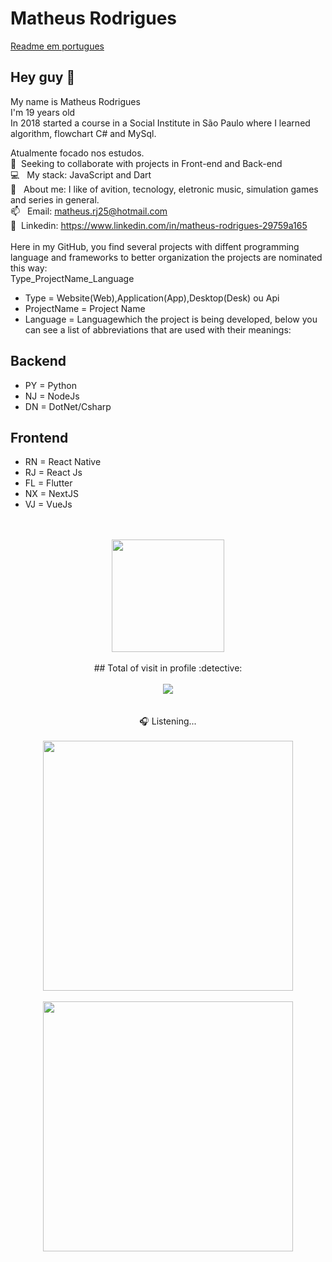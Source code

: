# Matheus Rodrigues

[Readme em portugues](README.md)

## Hey guy 👋
My name is Matheus Rodrigues
<br/>I'm 19 years old
<br/>In 2018 started a course in a Social Institute in São Paulo where I learned algorithm, flowchart C# and MySql.

 Atualmente focado nos estudos. 
 <br/> :purple_heart: &nbsp;Seeking to collaborate with projects in Front-end and Back-end
 <br/> :computer: &nbsp; My stack: JavaScript and Dart
 <br/> 💬  &nbsp; About me: I like of avition, tecnology, eletronic music, simulation games and series in general.
 <br/> 📫 &nbsp; Email: matheus.rj25@hotmail.com
 <br/> 💙 &nbsp;Linkedin: https://www.linkedin.com/in/matheus-rodrigues-29759a165 
 <br/>
  <br/>Here in my GitHub, you find several projects with diffent programming language and frameworks to better organization the projects are nominated this way: 
 <br/> Type_ProjectName_Language
 - Type = Website(Web),Application(App),Desktop(Desk) ou Api
 - ProjectName = Project Name 
 - Language = Languagewhich the project is being developed, below you can see a list of abbreviations that are used with their meanings:
 ## Backend
  - PY = Python
  - NJ = NodeJs
  - DN = DotNet/Csharp
 ## Frontend
 - RN = React Native
 - RJ = React Js
 - FL = Flutter
 - NX = NextJS
 - VJ = VueJs
 
 <br/>
 <br/>
 
 <div align="center">
  <img height="180em" src="https://github-readme-stats.vercel.app/api/top-langs/?username=matheusrodri&layout=compact&langs_count=7&theme=dark"/>
 <br>
 <br>
  ## Total of visit in profile :detective: 
 <br>
 <br>
    <img alingn="center" src="https://profile-counter.glitch.me/matheusrodri/count.svg" />
 <br>
 <br>
 <br>
 🎧 Listening...
 <br>
 <br>
 <img height="400em" src="https://spotify-github-profile.vercel.app/api/view?uid=314uddgfqeeqaepps3neyzceid7a&cover_image=true&theme=default&bar_color_cover=false"/>
 <br>
 <br>
 <img height="400em" src="https://github-readme-stats.vercel.app/api/wakatime?username=mathrodri25&layout=compact"/>
</div>
 <br/>
<br/>
<br/>
